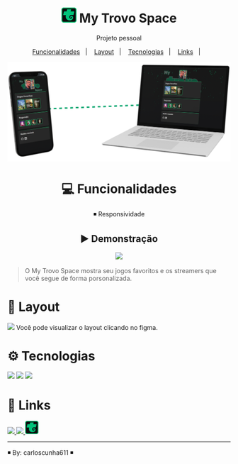 <h1 align="center"><a href = "https://carloscunha611.github.io/MyTrovoSpace/" target = '_blank' ><img src = "./.github/favicon.png"></a> My Trovo Space</h1>

<p align="center">
Projeto pessoal
</p>

<p align="center">
  <a href="#-Funcionalidades">Funcionalidades</a>&nbsp;&nbsp;&nbsp;|&nbsp;&nbsp;&nbsp;
  <a href="#-layout">Layout</a>&nbsp;&nbsp;&nbsp;|&nbsp;&nbsp;&nbsp;
  <a href="#-Tecnologias">Tecnologias</a>&nbsp;&nbsp;&nbsp;|&nbsp;&nbsp;&nbsp;
  <a href="#-Links">Links</a>&nbsp;&nbsp;&nbsp;|&nbsp;&nbsp;&nbsp;
</p>

<div align = center>

![preview](./.github/preview.png)

# 💻 Funcionalidades

◾ Responsividade

## ▶ Demonstração

  <img src = "./.github/mobile.gif" width=125>

</div>

> O My Trovo Space mostra seu jogos favoritos e os streamers que você segue de forma porsonalizada.

# 🎨 Layout

<a href = "https://www.figma.com/file/odj0jJMU1JqvU8i8dLv7Do/My-Trovo-Space?node-id=0%3A1&t=trNJLAE7GGDtVhFP-1" target = '_blank'><img src="https://cdn.jsdelivr.net/gh/devicons/devicon/icons/figma/figma-original.svg" width =20 /></a> Você pode visualizar o layout clicando no figma.

# ⚙ Tecnologias

<img src="https://cdn.jsdelivr.net/gh/devicons/devicon/icons/html5/html5-original.svg" width = 40/> <img src="https://cdn.jsdelivr.net/gh/devicons/devicon/icons/css3/css3-original.svg" width = 40/> <img src="https://cdn.jsdelivr.net/gh/devicons/devicon/icons/git/git-original.svg" width = 40/>

# 🔗 Links

<a href = "https://t.me/Carloscunha611"><img src='https://img.shields.io/badge/Telegram-2CA5E0?style=for-the-badge&logo=telegram&logoColor=white'> <a href = "https://www.linkedin.com/in/carloscunha611/"><img src="https://img.shields.io/badge/LinkedIn-0077B5?style=for-the-badge&logo=linkedin&logoColor=white"/></a><a href = "https://carloscunha611.github.io/MyTrovoSpace/" target = 'blank'> <img src = "./.github/favicon.png" width=30></a>

---

◾ By: carloscunha611 ◾
